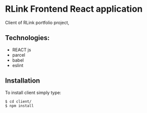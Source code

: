 # RLink Frontend React application

Client of RLink portfolio project,

## Technologies:

- REACT js
- parcel
- babel
- eslint

## Installation

To install client simply type:

```
$ cd client/
$ npm install
```
